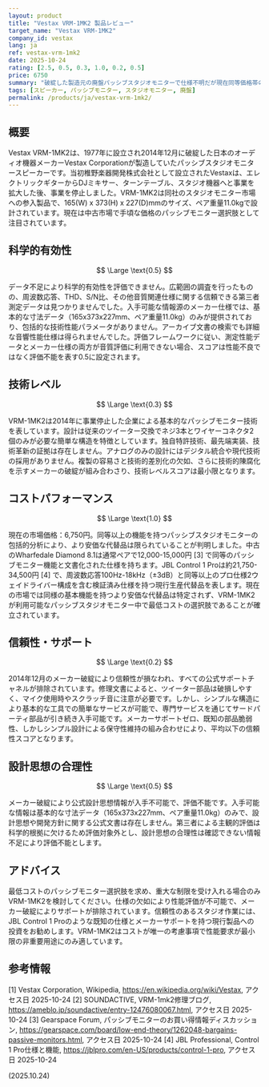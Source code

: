```yaml
---
layout: product
title: "Vestax VRM-1MK2 製品レビュー"
target_name: "Vestax VRM-1MK2"
company_id: vestax
lang: ja
ref: vestax-vrm-1mk2
date: 2025-10-24
rating: [2.5, 0.5, 0.3, 1.0, 0.2, 0.5]
price: 6750
summary: "破綻した製造元の廃盤パッシブスタジオモニターで仕様不明だが現在同等価格帯の製品が存在しない"
tags: [スピーカー, パッシブモニター, スタジオモニター, 廃盤]
permalink: /products/ja/vestax-vrm-1mk2/
---
```


## 概要

Vestax VRM-1MK2は、1977年に設立され2014年12月に破綻した日本のオーディオ機器メーカーVestax Corporationが製造していたパッシブスタジオモニタースピーカーです。当初椎野楽器開発株式会社として設立されたVestaxは、エレクトリックギターからDJミキサー、ターンテーブル、スタジオ機器へと事業を拡大した後、事業を停止しました。VRM-1MK2は同社のスタジオモニター市場への参入製品で、165(W) x 373(H) x 227(D)mmのサイズ、ペア重量11.0kgで設計されています。現在は中古市場で手頃な価格のパッシブモニター選択肢として注目されています。

## 科学的有効性

$$ \Large \text{0.5} $$

データ不足により科学的有効性を評価できません。広範囲の調査を行ったものの、周波数応答、THD、S/N比、その他音質関連仕様に関する信頼できる第三者測定データは見つかりませんでした。入手可能な情報源のメーカー仕様では、基本的な寸法データ（165x373x227mm、ペア重量11.0kg）のみが提供されており、包括的な技術性能パラメータがありません。アーカイブ文書の検索でも詳細な音響性能仕様は得られませんでした。評価フレームワークに従い、測定性能データとメーカー仕様の両方が音質評価に利用できない場合、スコアは性能不良ではなく評価不能を表す0.5に設定されます。

## 技術レベル

$$ \Large \text{0.3} $$

VRM-1MK2は2014年に事業停止した企業による基本的なパッシブモニター技術を表しています。設計は従来のツイーター交換でネジ3本とワイヤーコネクタ2個のみが必要な簡単な構造を特徴としています。独自特許技術、最先端実装、技術革新の証拠は存在しません。アナログのみの設計にはデジタル統合や現代技術の採用がありません。複製の容易さと技術的差別化の欠如、さらに技術的陳腐化を示すメーカーの破綻が組み合わさり、技術レベルスコアは最小限となります。

## コストパフォーマンス

$$ \Large \text{1.0} $$

現在の市場価格：6,750円。同等以上の機能を持つパッシブスタジオモニターの包括的分析により、より安価な代替品は限られていることが判明しました。中古のWharfedale Diamond 8.1は通常ペアで12,000-15,000円 [3] で同等のパッシブモニター機能と文書化された仕様を持ちます。JBL Control 1 Proは約21,750-34,500円 [4] で、周波数応答100Hz-18kHz（±3dB）と同等以上のプロ仕様2ウェイドライバー構成を含む検証済み仕様を持つ現行生産代替品を表します。現在の市場では同様の基本機能を持つより安価な代替品は特定されず、VRM-1MK2が利用可能なパッシブスタジオモニター中で最低コストの選択肢であることが確立されています。

## 信頼性・サポート

$$ \Large \text{0.2} $$

2014年12月のメーカー破綻により信頼性が損なわれ、すべての公式サポートチャネルが排除されています。修理文書によると、ツイーター部品は破損しやすく、マイク使用時やスクラッチ音に注意が必要です。しかし、シンプルな構造により基本的な工具での簡単なサービスが可能で、専門サービスを通じてサードパーティ部品が引き続き入手可能です。メーカーサポートゼロ、既知の部品脆弱性、しかしシンプル設計による保守性維持の組み合わせにより、平均以下の信頼性スコアとなります。

## 設計思想の合理性

$$ \Large \text{0.5} $$

メーカー破綻により公式設計思想情報が入手不可能で、評価不能です。入手可能な情報は基本的な寸法データ（165x373x227mm、ペア重量11.0kg）のみで、設計思想や開発方針に関する公式文書は存在しません。第三者による主観的評価は科学的根拠に欠けるため評価対象外とし、設計思想の合理性は確認できない情報不足により評価不能とします。

## アドバイス

最低コストのパッシブモニター選択肢を求め、重大な制限を受け入れる場合のみVRM-1MK2を検討してください。仕様の欠如により性能評価が不可能で、メーカー破綻によりサポートが排除されています。信頼性のあるスタジオ作業には、JBL Control 1 Proのような既知の仕様とメーカーサポートを持つ現行製品への投資をお勧めします。VRM-1MK2はコストが唯一の考慮事項で性能要求が最小限の非重要用途にのみ適しています。

## 参考情報

[1] Vestax Corporation, Wikipedia, https://en.wikipedia.org/wiki/Vestax, アクセス日 2025-10-24
[2] SOUNDACTIVE, VRM-1mk2修理ブログ, https://ameblo.jp/soundactive/entry-12476080067.html, アクセス日 2025-10-24
[3] Gearspace Forum, パッシブモニターのお買い得情報ディスカッション, https://gearspace.com/board/low-end-theory/1262048-bargains-passive-monitors.html, アクセス日 2025-10-24
[4] JBL Professional, Control 1 Pro仕様と機能, https://jblpro.com/en-US/products/control-1-pro, アクセス日 2025-10-24

(2025.10.24)